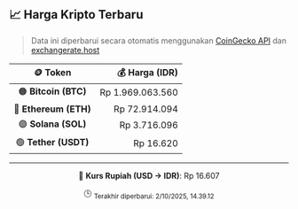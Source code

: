 

<!-- HARGA_KRIPTO -->
## 📈 Harga Kripto Terbaru

> Data ini diperbarui secara otomatis menggunakan [CoinGecko API](https://www.coingecko.com/) dan [exchangerate.host](https://exchangerate.host/)

<div align="center">

| 🪙 Token | 💰 Harga (IDR) |
|:------:|---------------:|
| 🟠 **Bitcoin (BTC)**   | Rp 1.969.063.560 |
| 🔵 **Ethereum (ETH)**  | Rp 72.914.094 |
| 🟣 **Solana (SOL)**    | Rp 3.716.096 |
| 🟢 **Tether (USDT)**   | Rp 16.620 |

---

💱 **Kurs Rupiah (USD → IDR)**: Rp 16.607

🕒 <sub>Terakhir diperbarui: 2/10/2025, 14.39.12</sub>

</div>
<!-- /HARGA_KRIPTO -->